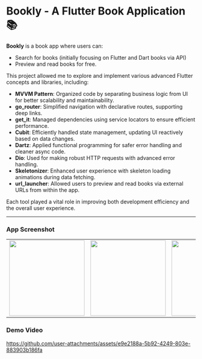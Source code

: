 # Bookly - A Flutter Book Application 📚

**Bookly** is a book app where users can:
- Search for books (initially focusing on Flutter and Dart books via API)
- Preview and read books for free.

This project allowed me to explore and implement various advanced Flutter concepts and libraries, including:

- **MVVM Pattern**: Organized code by separating business logic from UI for better scalability and maintainability.
- **go_router**: Simplified navigation with declarative routes, supporting deep links.
- **get_it**: Managed dependencies using service locators to ensure efficient performance.
- **Cubit**: Efficiently handled state management, updating UI reactively based on data changes.
- **Dartz**: Applied functional programming for safer error handling and cleaner async code.
- **Dio**: Used for making robust HTTP requests with advanced error handling.
- **Skeletonizer**: Enhanced user experience with skeleton loading animations during data fetching.
- **url_launcher**: Allowed users to preview and read books via external URLs from within the app.

Each tool played a vital role in improving both development efficiency and the overall user experience.

---

### App Screenshot

<table>
  <tr>
    <td><img src="https://github.com/user-attachments/assets/b554649e-8ec1-4546-8dc2-3483da891371" width="200"/></td>
    <td><img src="https://github.com/user-attachments/assets/f69bae6a-47c9-4a35-8ab3-a6ea23dca84b" width="200"/></td>
    <td><img src="https://github.com/user-attachments/assets/7b667c59-a088-4315-8665-61fbfb74fc54" width="200"/></td>
   
  </tr>
</table>


### Demo Video

https://github.com/user-attachments/assets/e9e2188a-5b92-4249-803e-883903b186fa


